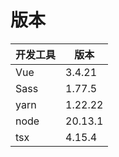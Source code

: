 # 版本

| 开发工具 | 版本    |
| -------- | ------- |
| Vue      | 3.4.21  |
| Sass     | 1.77.5  |
| yarn     | 1.22.22 |
| node     | 20.13.1 |
| tsx      | 4.15.4  |
